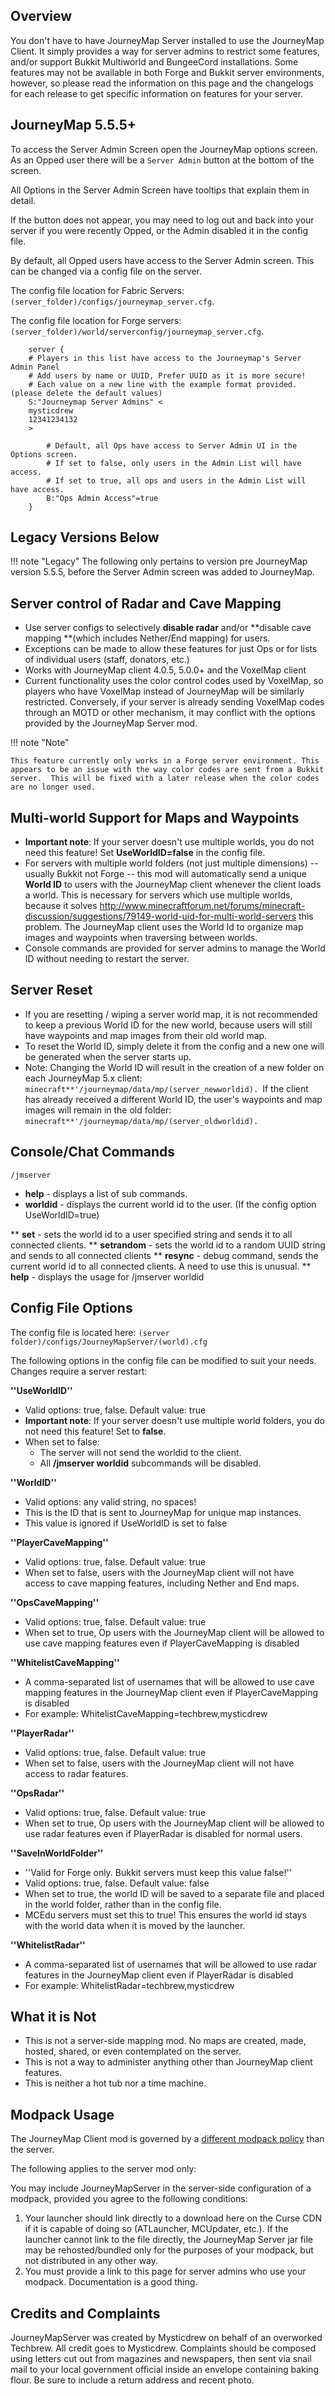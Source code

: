 ## **Overview**

You don't have to have JourneyMap Server installed to use the JourneyMap Client. It simply provides a way for server admins to restrict some features, and/or support Bukkit Multiworld and BungeeCord installations. Some features may not be available in both Forge and Bukkit server environments, however, so please read the information on this page and the changelogs for each release to get specific information on features for your server.

## **JourneyMap 5.5.5+**
To access the Server Admin Screen open the JourneyMap options screen. As an Opped user there will be a `Server Admin` button at the bottom of the screen. 

All Options in the Server Admin Screen have tooltips that explain them in detail. 

If the button does not appear, you may need to log out and back into your server if you were recently Opped, or the Admin disabled it in the config file. 

By default, all Opped users have access to the Server Admin screen. This can be changed via a config file on the server. 

The config file location for Fabric Servers: `(server_folder)/configs/journeymap_server.cfg`.

The config file location for Forge servers: `(server_folder)/world/serverconfig/journeymap_server.cfg`.

```
    server {
    # Players in this list have access to the Journeymap's Server Admin Panel
    # Add users by name or UUID, Prefer UUID as it is more secure!
    # Each value on a new line with the example format provided. (please delete the default values)
    S:"Journeymap Server Admins" <
    mysticdrew
    12341234132
    >
    
        # Default, all Ops have access to Server Admin UI in the Options screen.
        # If set to false, only users in the Admin List will have access.
        # If set to true, all ops and users in the Admin List will have access.
        B:"Ops Admin Access"=true
    }
```

## **Legacy Versions Below**
!!! note "Legacy"
    The following only pertains to version pre JourneyMap version 5.5.5, before the Server Admin screen was added to JourneyMap.

## **Server control of Radar and Cave Mapping**

- Use server configs to selectively **disable radar** and/or **disable cave mapping **(which includes Nether/End mapping) for users.
- Exceptions can be made to allow these features for just Ops or for lists of individual users (staff, donators, etc.)
- Works with JourneyMap client 4.0.5, 5.0.0+ and the VoxelMap client
- Current functionality uses the color control codes used by VoxelMap, so players who have VoxelMap instead of JourneyMap will be similarly restricted. Conversely, if your server is already sending VoxelMap codes through an MOTD or other mechanism, it may conflict with the options provided by the JourneyMap Server mod.

!!! note "Note"

    This feature currently only works in a Forge server environment. This appears to be an issue with the way color codes are sent from a Bukkit server.  This will be fixed with a later release when the color codes are no longer used.

## **Multi-world Support for Maps and Waypoints**

- **Important note**: If your server doesn't use multiple worlds, you do not need this feature!  Set **UseWorldID=false** in the config file.
- For servers with multiple world folders (not just multiple dimensions) -- usually Bukkit not Forge -- this mod will automatically send a unique **World ID** to users with the JourneyMap client whenever the client loads a world.  This is necessary for servers which use multiple worlds, because it solves <http://www.minecraftforum.net/forums/minecraft-discussion/suggestions/79149-world-uid-for-multi-world-servers> this problem. The JourneyMap client uses the World Id to organize map images and waypoints when traversing between worlds.
- Console commands are provided for server admins to manage the World ID without needing to restart the server.

## **Server Reset**

- If you are resetting / wiping a server world map, it is not recommended to keep a previous World ID for the new world, because users will still have waypoints and map images from their old world map.
- To reset the World ID, simply delete it from the config and a new one will be generated when the server starts up.
- Note: Changing the World ID will result in the creation of a new folder on each JourneyMap 5.x client:  ```minecraft**'/journeymap/data/mp/(server_newworldid). ```If the client has already received a different World ID, the user's waypoints and map images will remain in the old folder: ```minecraft**'/journeymap/data/mp/(server_oldworldid).```

## **Console/Chat Commands**

``/jmserver``

* **help** - displays a list of sub commands.
* **worldid** - displays the current world id to the user. (If the config option UseWorldID=true)

** **set** <name> - sets the world id to a user specified string and sends it to all connected clients.
** **setrandom** - sets the world id to a random UUID string and sends to all connected clients
** **resync** - debug command, sends the current world id to all connected clients.  A need to use this is unusual.
** **help** - displays the usage for /jmserver worldid

## **Config File Options**

The config file is located here: ```(server folder)/configs/JourneyMapServer/(world).cfg```

The following options in the config file can be modified to suit your needs. Changes require a server restart:

**''UseWorldID''**

- Valid options: true, false. Default value: true
- **Important note**: If your server doesn't use multiple world folders, you do not need this feature!  Set to **false**.
- When set to false:
    - The server will not send the worldid to the client.
    - All **/jmserver worldid** subcommands will be disabled.

**''WorldID''**

- Valid options: any valid string, no spaces!
- This is the ID that is sent to JourneyMap for unique map instances.
- This value is ignored if UseWorldID is set to false

**''PlayerCaveMapping''**

- Valid options: true, false. Default value: true
- When set to false, users with the JourneyMap client will not have access to cave mapping features, including Nether and End maps.

**''OpsCaveMapping''**

- Valid options: true, false. Default value: true
- When set to true, Op users with the JourneyMap client will be allowed to use cave mapping features even if PlayerCaveMapping is disabled

**''WhitelistCaveMapping''**

- A comma-separated list of usernames that will be allowed to use cave mapping features in the JourneyMap client even if PlayerCaveMapping is disabled
- For example: WhitelistCaveMapping=techbrew,mysticdrew

**''PlayerRadar''**

- Valid options: true, false. Default value: true
- When set to false, users with the JourneyMap client will not have access to radar features.

**''OpsRadar''**

- Valid options: true, false. Default value: true
- When set to true, Op users with the JourneyMap client will be allowed to use radar features even if PlayerRadar is disabled for normal users.

**''SaveInWorldFolder''**

- ''Valid for Forge only. Bukkit servers must keep this value false!''
- Valid options: true, false. Default value: false
- When set to true, the world ID will be saved to a separate file and placed in the world folder, rather than in the config file.
- MCEdu servers must set this to true!  This ensures the world id stays with the world data when it is moved by the launcher.

**''WhitelistRadar''**

- A comma-separated list of usernames that will be allowed to use radar features in the JourneyMap client even if PlayerRadar is disabled
- For example: WhitelistRadar=techbrew,mysticdrew

## **What it is Not**

* This is not a server-side mapping mod.  No maps are created, made, hosted, shared, or even contemplated on the server.
* This is not a way to administer anything other than JourneyMap client features.
* This is neither a hot tub nor a time machine.

## **Modpack Usage**

The JourneyMap Client mod is governed by a [different modpack policy](../About/licensing.md) than the server.  

The following applies to the server mod only:

You may include JourneyMapServer in the server-side configuration of a modpack, provided you agree to the following conditions:

1. Your launcher should link directly to a download here on the Curse CDN if it is capable of doing so (ATLauncher, MCUpdater, etc.).  If the launcher cannot link to the file directly, the JourneyMap Server jar file may be rehosted/bundled only for the purposes of your modpack, but not distributed in any other way.
2. You must provide a link to this page for server admins who use your modpack.  Documentation is a good thing.

## **Credits and Complaints**

JourneyMapServer was created by Mysticdrew on behalf of an overworked Techbrew.  All credit goes to Mysticdrew. Complaints should be composed using letters cut out from magazines and newspapers, then sent via snail mail to your local government official inside an envelope containing baking flour.  Be sure to include a return address and recent photo.